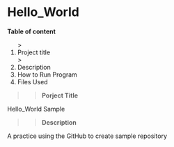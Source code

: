 # Hello_World

**Table of content**
<ol>
><li>Project title</li>
><li>Description</li>
<li>How to Run Program</li>
<li>Files Used</li>
</ol>

>>**Porject Title**

Hello_World Sample

>>**Description**

A practice using the GitHub to create sample repository


